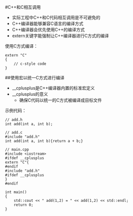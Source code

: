 #C++和C相互调用
* 实际工程中C++和C代码相互调用是不可避免的
* C++编译器能够兼容C语言的编译方式
* C++编译器会优先使用C++的编译方式
* extern关键字能强制让C++编译器进行C方式的编译

使用C方式编译：

	extern "C"
	{
		// c-style code 
	}


##使用宏以统一C方式进行编译
* __cplusplus是C++编译器内置的标准宏定义
* __cplusplus的意义
	* 确保C代码以统一的C方式被编译成目标文件  

示例代码：

	// add.h
	int add(int a, int b);

	// add.c
	#include "add.h"
	int add(int a, int b){return a + b;}

	// main.cpp
	#include <iostream>
	#ifdef __cplusplus
	extern "C"{
	#endif
	#include "add.h"
	#ifdef __cplusplus
	}
	#endif

	int main()
	{
		std::cout << " add(1,2) = " << add(1,2) << std::endl;
		return 0;
	}

